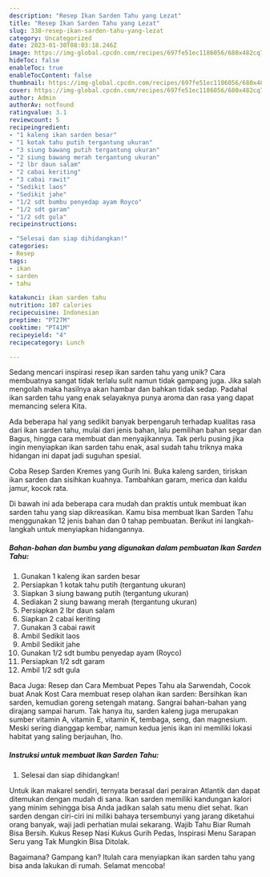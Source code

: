 ```yaml
---
description: "Resep Ikan Sarden Tahu yang Lezat"
title: "Resep Ikan Sarden Tahu yang Lezat"
slug: 338-resep-ikan-sarden-tahu-yang-lezat
category: Uncategorized
date: 2023-01-30T08:03:18.246Z
image: https://img-global.cpcdn.com/recipes/697fe51ec1186056/680x482cq70/ikan-sarden-tahu-foto-resep-utama.jpg
hideToc: false
enableToc: true
enableTocContent: false
thumbnail: https://img-global.cpcdn.com/recipes/697fe51ec1186056/680x482cq70/ikan-sarden-tahu-foto-resep-utama.jpg
cover: https://img-global.cpcdn.com/recipes/697fe51ec1186056/680x482cq70/ikan-sarden-tahu-foto-resep-utama.jpg
author: Admin
authorAv: notfound
ratingvalue: 3.1
reviewcount: 5
recipeingredient:
- "1 kaleng ikan sarden besar"
- "1 kotak tahu putih tergantung ukuran"
- "3 siung bawang putih tergantung ukuran"
- "2 siung bawang merah tergantung ukuran"
- "2 lbr daun salam"
- "2 cabai keriting"
- "3 cabai rawit"
- "Sedikit laos"
- "Sedikit jahe"
- "1/2 sdt bumbu penyedap ayam Royco"
- "1/2 sdt garam"
- "1/2 sdt gula"
recipeinstructions:

- "Selesai dan siap dihidangkan!"
categories:
- Resep
tags:
- ikan
- sarden
- tahu

katakunci: ikan sarden tahu 
nutrition: 107 calories
recipecuisine: Indonesian
preptime: "PT27M"
cooktime: "PT41M"
recipeyield: "4"
recipecategory: Lunch

---
```





Sedang mencari inspirasi resep ikan sarden tahu yang unik? Cara membuatnya sangat tidak terlalu sulit namun tidak gampang juga. Jika salah mengolah maka hasilnya akan hambar dan bahkan tidak sedap. Padahal ikan sarden tahu yang enak selayaknya punya aroma dan rasa yang dapat memancing selera Kita.





Ada beberapa hal yang sedikit banyak berpengaruh terhadap kualitas rasa dari ikan sarden tahu, mulai dari jenis bahan, lalu pemilihan bahan segar dan Bagus, hingga cara membuat dan menyajikannya. Tak perlu pusing jika ingin menyiapkan ikan sarden tahu enak,      asal sudah tahu triknya maka hidangan ini dapat jadi suguhan spesial.














Coba Resep Sarden Kremes yang Gurih Ini. Buka kaleng sarden, tiriskan ikan sarden dan sisihkan kuahnya. Tambahkan garam, merica dan kaldu jamur, kocok rata.






Di bawah ini ada beberapa cara mudah dan praktis untuk membuat ikan sarden tahu yang siap dikreasikan. Kamu bisa membuat Ikan Sarden Tahu menggunakan 12 jenis bahan dan 0 tahap pembuatan. Berikut ini langkah-langkah untuk menyiapkan hidangannya.

<!--inarticleads1-->

##### Bahan-bahan dan bumbu yang digunakan dalam pembuatan Ikan Sarden Tahu:

1. Gunakan 1 kaleng ikan sarden besar
1. Persiapkan 1 kotak tahu putih (tergantung ukuran)
1. Siapkan 3 siung bawang putih (tergantung ukuran)
1. Sediakan 2 siung bawang merah (tergantung ukuran)
1. Persiapkan 2 lbr daun salam
1. Siapkan 2 cabai keriting
1. Gunakan 3 cabai rawit
1. Ambil Sedikit laos
1. Ambil Sedikit jahe
1. Gunakan 1/2 sdt bumbu penyedap ayam (Royco)
1. Persiapkan 1/2 sdt garam
1. Ambil 1/2 sdt gula


Baca Juga: Resep dan Cara Membuat Pepes Tahu ala Sarwendah, Cocok buat Anak Kost Cara membuat resep olahan ikan sarden: Bersihkan ikan sarden, kemudian goreng setengah matang. Sangrai bahan-bahan yang dirajang sampai harum. Tak hanya itu, sarden kaleng juga merupakan sumber vitamin A, vitamin E, vitamin K, tembaga, seng, dan magnesium. Meski sering dianggap kembar, namun kedua jenis ikan ini memiliki lokasi habitat yang saling berjauhan, lho. 

<!--inarticleads2-->

##### Instruksi untuk membuat Ikan Sarden Tahu:


1. Selesai dan siap dihidangkan!

Untuk ikan makarel sendiri, ternyata berasal dari perairan Atlantik dan dapat ditemukan dengan mudah di sana. Ikan sarden memiliki kandungan kalori yang minim sehingga bisa Anda jadikan salah satu menu diet sehat. Ikan sarden dengan ciri-ciri ini miliki bahaya tersembunyi yang jarang diketahui orang banyak, waji jadi perhatian mulai sekarang. Wajib Tahu Biar Rumah Bisa Bersih. Kukus Resep Nasi Kukus Gurih Pedas, Inspirasi Menu Sarapan Seru yang Tak Mungkin Bisa Ditolak. 

Bagaimana? Gampang kan? Itulah cara menyiapkan ikan sarden tahu yang bisa anda lakukan di rumah. Selamat mencoba!

